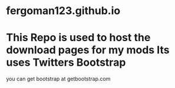 fergoman123.github.io
=====================
This Repo is used to host the download pages for my mods
Its uses Twitters Bootstrap
=====================
you can get bootstrap at getbootstrap.com
